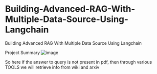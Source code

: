 # Building-Advanced-RAG-With-Multiple-Data-Source-Using-Langchain
Building Advanced RAG With Multiple Data Source Using Langchain

Project Summary
![image](https://github.com/user-attachments/assets/03d25b41-79de-4654-aa8e-3e1081317a3b)



So here if the answer to query is not present in pdf, then through various TOOLS we will retrieve info from wiki and arxiv
